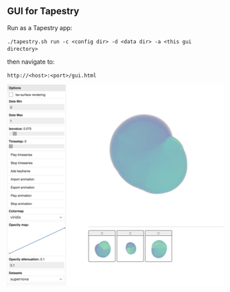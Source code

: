 ## GUI for Tapestry

Run as a Tapestry app:

`./tapestry.sh run -c <config dir> -d <data dir> -a <this gui directory>`

then navigate to:

`http://<host>:<port>/gui.html`

![A screenshot of the GUI](https://raw.githubusercontent.com/seelabutk/tapestry-gui/master/assets/screenshot.png)
